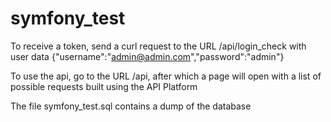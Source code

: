 # symfony_test

To receive a token, send a curl request to the URL /api/login_check with user data {"username":"admin@admin.com","password":"admin"}

To use the api, go to the URL /api, after which a page will open with a list of possible requests built using the API Platform

The file symfony_test.sql contains a dump of the database
